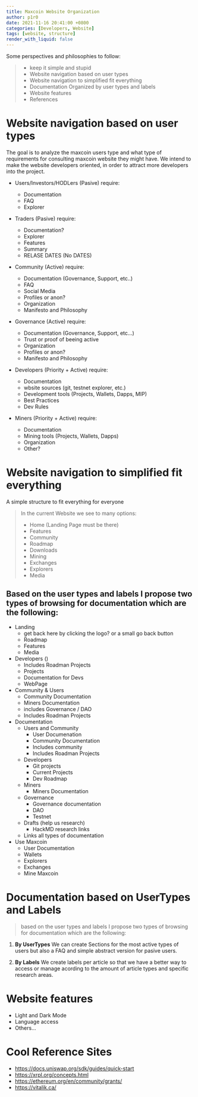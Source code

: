 ```yaml
---
title: Maxcoin Website Organization
author: p1r0
date: 2021-11-16 20:41:00 +0800
categories: [Developers, Website]
tags: [website, structure]
render_with_liquid: false
---
```

Some perspectives and philosophies to follow: 

> * keep it simple and stupid
> * Website navigation based on user types
> * Website navigation to simplified fit everything
> * Documentation Organized by user types and labels
> * Website features
> * References

# Website navigation based on user types

The goal is to analyze the maxcoin users type and what type of requirements for consulting maxcoin website they might have. We intend to make the website developers oriented, in order to attract more developers into the project.

* Users/Investors/HODLers (Pasive)
    require: 
    * Documentation
    * FAQ
    * Explorer

* Traders (Pasive)
    require: 
    * Documentation?
    * Explorer
    * Features
    * Summary
    * RELASE DATES (No DATES)

* Community (Active)
    require: 
    * Documentation (Governance, Support, etc..)
    * FAQ
    * Social Media
    * Profiles or anon?
    * Organization
    * Manifesto and Philosophy

* Governance (Active)
  require: 
    * Documentation (Governance, Support, etc...)
    * Trust or proof of beeing active
    * Organization
    * Profiles or anon?
    * Manifesto and Philosophy

* Developers (Priority + Active)
    require: 
    * Documentation
    * wbsite sources (git, testnet explorer, etc.)
    * Development tools (Projects, Wallets, Dapps, MIP)
    * Best Practices
    * Dev Rules
* Miners (Priority + Active)
    require: 
    * Documentation
    * Mining tools (Projects, Wallets, Dapps)
    * Organization
    * Other?

# Website navigation to simplified fit everything 

A simple structure to fit everything for everyone 

> In the current Website we see to many options:
> * Home (Landing Page must be there)
> * Features
> * Community
> * Roadmap
> * Downloads
> * Mining 
> * Exchanges 
> * Explorers
> * Media

## Based on the user types and labels I propose two types of browsing for documentation which are the following:
* Landing 
    * get back  here by clicking the logo? or a small go back button
    * Roadmap
    * Features
    * Media
* Developers ()
    * Includes Roadman Projects
    * Projects
    * Documentation for Devs
    * WebPage
* Community & Users 
    * Community Documentation
    * Miners Documentation
    * includes Governance / DAO
    * Includes Roadman Projects
* Documentation
    * Users and Community
        * User Documenation
        * Community Documentation
        * Includes community
        * Includes Roadman Projects
    * Developers
        * Git projects
        * Current Projects
        * Dev Roadmap
    * Miners
        * Miners Documentation
    * Governance 
        * Governance documentation
        * DAO
        * Testnet
    * Drafts (help us research)
        * HackMD research links
    * Links all types of documentation
* Use Maxcoin
    * User Documentation
    * Wallets
    * Explorers
    * Exchanges
    * Mine Maxcoin

# Documentation based on UserTypes and Labels

> based on the user types and labels I propose two types of browsing for documentation which are the following:

1. **By UserTypes**
   We can create Sections for the most active types of users but also a FAQ and simple abstract version for pasive users.

2. **By Labels**
   We create labels per article so that we have a better way to access or manage acording to the amount of article types and specific research areas.



# Website features

* Light and Dark Mode
* Language access
* Others...


# Cool Reference Sites

* https://docs.uniswap.org/sdk/guides/quick-start
* https://xrpl.org/concepts.html
* https://ethereum.org/en/community/grants/
* https://vitalik.ca/

